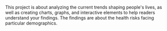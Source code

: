 This project is about analyzing the current trends shaping people's lives, as well as creating charts, graphs, and interactive elements to help readers understand your findings. The findings are about the health risks facing particular demographics.

